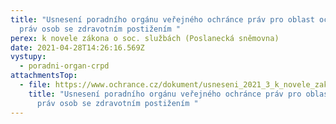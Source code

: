 ```yaml
---
title: "Usnesení poradního orgánu veřejného ochránce práv pro oblast ochrany
  práv osob se zdravotním postižením "
perex: k novele zákona o soc. službách (Poslanecká sněmovna)
date: 2021-04-28T14:26:16.569Z
vystupy:
  - poradni-organ-crpd
attachmentsTop:
  - file: https://www.ochrance.cz/dokument/usneseni_2021_3_k_novele_zakona_o_soc._sluzbach_poslanecka_snemovna_.docx
    title: "Usnesení poradního orgánu veřejného ochránce práv pro oblast ochrany
      práv osob se zdravotním postižením "
---
```

